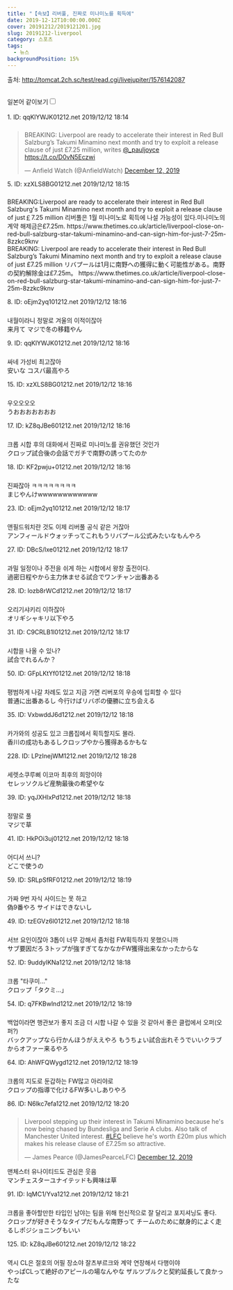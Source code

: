 ```yaml
---
title: "【속보】리버풀, 진짜로 미나미노를 획득에"
date: 2019-12-12T10:00:00.000Z
cover: 20191212/2019121201.jpg
slug: 20191212-liverpool
category: 스포츠
tags:
  - 뉴스
backgroundPosition: 15%
---
```

<div><p class="source">출처: <a href="http://tomcat.2ch.sc/test/read.cgi/livejupiter/1576142087" target="_blank" rel="noopener nofollow noreferrer">http://tomcat.2ch.sc/test/read.cgi/livejupiter/1576142087</a></p><br><label for="twolang">일본어 같이보기</label><input type="checkbox" id="twolang"><br><br><div class="commentbox0"><div class="content1"><div class="id">1. ID: <span class="op">qqKlYWJK01212.net</span> <span title="2019/12/12(木) 18:14:47.32">2019/12/12 18:14</span></div><div style="padding-top: 10px;"><blockquote class="twitter-tweet"><p lang="en" dir="ltr">BREAKING: Liverpool are ready to accelerate their interest in Red Bull Salzburg’s Takumi Minamino next month and try to exploit a release clause of just £7.25 million, writes <a href="https://twitter.com/_pauljoyce?ref_src=twsrc%5Etfw">@_pauljoyce</a> <a href="https://t.co/D0vN5Eczwi">https://t.co/D0vN5Eczwi</a></p>&mdash; Anfield Watch (@AnfieldWatch) <a href="https://twitter.com/AnfieldWatch/status/1205049707610955776?ref_src=twsrc%5Etfw">December 12, 2019</a></blockquote> <script async src="https://platform.twitter.com/widgets.js" charset="utf-8"></script></div></div></div><div class="commentbox1"><div class="content1"><div class="id">5. ID: <span>xzXLS8BG01212.net</span> <span title="2019/12/12(木) 18:15:52.70">2019/12/12 18:15</span></div><div style="padding-top: 10px;"><p class="content">BREAKING:Liverpool are ready to accelerate their interest in Red Bull Salzburg's Takumi Minamino next month and try to exploit a release clause of just￡7.25 million
리버풀은 1월 미나미노로 획득에 나설 가능성이 있다.미나미노의 계약 해제금은£7.25m.
https://www.thetimes.co.uk/article/liverpool-close-on-red-bull-salzburg-star-takumi-minamino-and-can-sign-him-for-just-7-25m-8zzkc9knv<br><span class="jp">BREAKING: Liverpool are ready to accelerate their interest in Red Bull Salzburg’s Takumi Minamino next month and try to exploit a release clause of just £7.25 million
リバプールは1月に南野への獲得に動く可能性がある。南野の契約解除金は£7.25m。
https://www.thetimes.co.uk/article/liverpool-close-on-red-bull-salzburg-star-takumi-minamino-and-can-sign-him-for-just-7-25m-8zzkc9knv</span> </p></div></div></div><div class="commentbox1"><div class="content1"><div class="id">8. ID: <span>oEjm2yq101212.net</span> <span title="2019/12/12(木) 18:16:03.77">2019/12/12 18:16</span></div><div style="padding-top: 10px;"><p class="content">내월이라니
정말로 겨울의 이적이잖아<br><span class="jp">来月て
マジで冬の移籍やん</span> </p></div></div></div><div class="commentbox1"><div class="content1"><div class="id">9. ID: <span class="op">qqKlYWJK01212.net</span> <span title="2019/12/12(木) 18:16:06.15">2019/12/12 18:16</span></div><div style="padding-top: 10px;"><p class="content">싸네
가성비 최고잖아<br><span class="jp">安いな
コスパ最高やろ</span> </p></div></div></div><div class="commentbox1"><div class="content1"><div class="id">15. ID: <span>xzXLS8BG01212.net</span> <span title="2019/12/12(木) 18:16:37.97">2019/12/12 18:16</span></div><div style="padding-top: 10px;"><p class="content">우오오오오<br><span class="jp">うおおおおおおお</span> </p></div></div></div><div class="commentbox1"><div class="content1"><div class="id">17. ID: <span>kZ8qJBe601212.net</span> <span title="2019/12/12(木) 18:16:43.71">2019/12/12 18:16</span></div><div style="padding-top: 10px;"><p class="content">크롭 시합 후의 대화에서 진짜로 미나미노를 권유했던 것인가<br><span class="jp">クロップ試合後の会話でガチで南野の誘ってたのか</span> </p></div></div></div><div class="commentbox1"><div class="content1"><div class="id">18. ID: <span>KF2pwju+01212.net</span> <span title="2019/12/12(木) 18:16:46.65">2019/12/12 18:16</span></div><div style="padding-top: 10px;"><p class="content">진짜잖아 ㅋㅋㅋㅋㅋㅋㅋㅋ<br><span class="jp">まじやんけwwwwwwwwwwww</span> </p></div></div></div><div class="commentbox1"><div class="content1"><div class="id">23. ID: <span>oEjm2yq101212.net</span> <span title="2019/12/12(木) 18:17:00.19">2019/12/12 18:17</span></div><div style="padding-top: 10px;"><p class="content">앤필드워치란 것도 이제 리버풀 공식 같은 거잖아<br><span class="jp">アンフィールドウォッチってこれもうリバプール公式みたいなもんやろ</span> </p></div></div></div><div class="commentbox1"><div class="content1"><div class="id">27. ID: <span>DBcS/lxe01212.net</span> <span title="2019/12/12(木) 18:17:23.95">2019/12/12 18:17</span></div><div style="padding-top: 10px;"><p class="content">과밀 일정이나 주전을 쉬게 하는 시합에서 왕창 출전이다.<br><span class="jp">過密日程やから主力休ませる試合でワンチャン出番ある</span> </p></div></div></div><div class="commentbox1"><div class="content1"><div class="id">28. ID: <span>lozb8rWCd1212.net</span> <span title="2019/12/12(木) 18:17:28.76">2019/12/12 18:17</span></div><div style="padding-top: 10px;"><p class="content">오리기샤키리 이하잖아<br><span class="jp">オリギシャキリ以下やろ</span> </p></div></div></div><div class="commentbox1"><div class="content1"><div class="id">31. ID: <span>C9CRLB1l01212.net</span> <span title="2019/12/12(木) 18:17:46.19">2019/12/12 18:17</span></div><div style="padding-top: 10px;"><p class="content">시합을 나올 수 있나?<br><span class="jp">試合でれるんか？</span> </p></div><div class="content2"><div class="id">50. ID: <span>GFpLKtYf01212.net</span> <span title="2019/12/12(Thu) 18:18:50">2019/12/12 18:18</span></div><div style="padding-top: 10px;"><p class="content">평범하게 나갈 차례도 있고
지금 가면 리버포의 우승에 입회할 수 있다<br><span class="jp">普通に出番あるし
今行けばリバポの優勝に立ち会える</span> </p></div></div></div></div><div class="commentbox1"><div class="content1"><div class="id">35. ID: <span>VxbwddJ6d1212.net</span> <span title="2019/12/12(Thu) 18:18:01">2019/12/12 18:18</span></div><div style="padding-top: 10px;"><p class="content">카가와의 성공도 있고 크롭집에서 획득할지도 몰라.<br><span class="jp">香川の成功もあるしクロップやから獲得あるかもな</span> </p></div><div class="content2"><div class="id">228. ID: <span>LPzInejWM1212.net</span> <span title="2019/12/12(Thu) 18:28:39">2019/12/12 18:28</span></div><div style="padding-top: 10px;"><p class="content">세렛소쿠루삐 이코마 최후의 희망이야<br><span class="jp">セレッソクルピ産駒最後の希望やな</span> </p></div></div></div></div><div class="commentbox1"><div class="content1"><div class="id">39. ID: <span>yqJXHIxPd1212.net</span> <span title="2019/12/12(Thu) 18:18:08">2019/12/12 18:18</span></div><div style="padding-top: 10px;"><p class="content">정말로 풀<br><span class="jp">マジで草</span> </p></div></div></div><div class="commentbox1"><div class="content1"><div class="id">41. ID: <span>HkPOi3uj01212.net</span> <span title="2019/12/12(Thu) 18:18:20">2019/12/12 18:18</span></div><div style="padding-top: 10px;"><p class="content">어디서 쓰니?<br><span class="jp">どこで使うの</span> </p></div><div class="content2"><div class="id">59. ID: <span>SRLpSfRF01212.net</span> <span title="2019/12/12(Thu) 18:19:30">2019/12/12 18:19</span></div><div style="padding-top: 10px;"><p class="content">가짜 9번 자식
사이드는 못 하고<br><span class="jp">偽9番やろ
サイドはできないし</span> </p></div></div></div></div><div class="commentbox1"><div class="content1"><div class="id">49. ID: <span>tzEGVz6l01212.net</span> <span title="2019/12/12(Thu) 18:18:40">2019/12/12 18:18</span></div><div style="padding-top: 10px;"><p class="content">서브 요인이잖아
3톱이 너무 강해서 좀처럼 FW획득하지 못했으니까<br><span class="jp">サブ要因だろ
3トップが強すぎてなかなかFW獲得出来なかったからな</span> </p></div></div></div><div class="commentbox1"><div class="content1"><div class="id">52. ID: <span>9uddylKNa1212.net</span> <span title="2019/12/12(Thu) 18:18:55">2019/12/12 18:18</span></div><div style="padding-top: 10px;"><p class="content">크롭 "타쿠미..."<br><span class="jp">クロップ「タクミ…」</span> </p></div></div></div><div class="commentbox1"><div class="content1"><div class="id">54. ID: <span>q7FKBwlnd1212.net</span> <span title="2019/12/12(Thu) 18:19:21">2019/12/12 18:19</span></div><div style="padding-top: 10px;"><p class="content">백업이라면 행관보가 좋지
조금 더 시합 나갈 수 있을 것 같아서 좋은 클럽에서 오퍼(오퍼?)<br><span class="jp">バックアップなら行かんほうがええやろ
もうちょい試合出れそうでいいクラブからオファー来るやろ</span> </p></div></div></div><div class="commentbox1"><div class="content1"><div class="id">64. ID: <span>AhWFQWygd1212.net</span> <span title="2019/12/12(Thu) 18:19:32">2019/12/12 18:19</span></div><div style="padding-top: 10px;"><p class="content">크롭의 지도로 둔갑하는 FW많고 아리야로<br><span class="jp">クロップの指導で化けるFW多いしありやろ</span> </p></div></div></div><div class="commentbox1"><div class="content1"><div class="id">86. ID: <span>N6lkc7efa1212.net</span> <span title="2019/12/12(木) 18:20:41.30">2019/12/12 18:20</span></div><div style="padding-top: 10px;"><p class="content"><blockquote class="twitter-tweet"><p lang="en" dir="ltr">Liverpool stepping up their interest in Takumi Minamino because he&#39;s now being chased by Bundesliga and Serie A clubs. Also talk of Manchester United interest. <a href="https://twitter.com/hashtag/LFC?src=hash&amp;ref_src=twsrc%5Etfw">#LFC</a> believe he&#39;s worth £20m plus which makes his release clause of £7.25m so attractive.</p>&mdash; James Pearce (@JamesPearceLFC) <a href="https://twitter.com/JamesPearceLFC/status/1205052117171486720?ref_src=twsrc%5Etfw">December 12, 2019</a></blockquote> <script async src="https://platform.twitter.com/widgets.js" charset="utf-8"></script>
맨체스터 유나이티드도 관심은 웃음
<br><span class="jp">マンチェスターユナイテッドも興味は草</span> </p></div></div></div><div class="commentbox1"><div class="content1"><div class="id">91. ID: <span>IqMC1/Yva1212.net</span> <span title="2019/12/12(木) 18:21:00.04">2019/12/12 18:21</span></div><div style="padding-top: 10px;"><p class="content">크롭을 좋아할만한 타입인 남야는
팀을 위해 헌신적으로 잘 달리고 포지셔닝도 좋다.<br><span class="jp">クロップが好きそうなタイプだもんな南野って
チームのために献身的によく走るしポジショニングもいい</span> </p></div></div></div><div class="commentbox1"><div class="content1"><div class="id">125. ID: <span>kZ8qJBe601212.net</span> <span title="2019/12/12(木) 18:22:45.02">2019/12/12 18:22</span></div><div style="padding-top: 10px;"><p class="content">역시 CL은 절호의 어필 장소야
잘츠부르크와 계약 연장해서 다행이야<br><span class="jp">やっぱCLって絶好のアピールの場なんやな
ザルツブルクと契約延長して良かったな</span> </p></div></div></div></div>